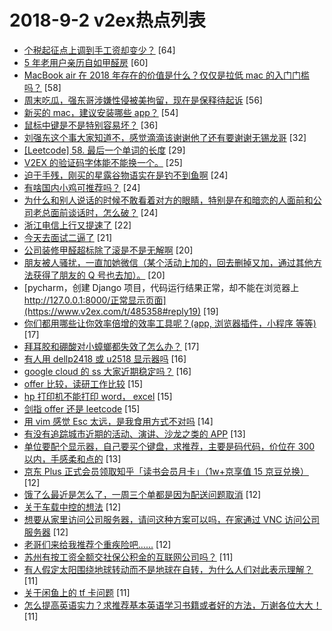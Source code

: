 # 2018-9-2 v2ex热点列表

+ [个税起征点上调到手工资却变少？](https://www.v2ex.com/t/485348#reply64) [64]
+ [5 年老用户亲历自如甲醛房](https://www.v2ex.com/t/485389#reply60) [60]
+ [MacBook air 在 2018 年存在的价值是什么？仅仅是拉低 mac 的入门门槛吗？](https://www.v2ex.com/t/485305#reply58) [58]
+ [周末吃瓜，强东哥涉嫌性侵被美拘留，现在是保释待起诉](https://www.v2ex.com/t/485394#reply56) [56]
+ [新买的 mac，建议安装哪些 app？](https://www.v2ex.com/t/485329#reply54) [54]
+ [鼠标中键是不是特别容易坏？](https://www.v2ex.com/t/485314#reply36) [36]
+ [刘强东这个事大家知道不，感觉滴滴该谢谢他了还有要谢谢无锡龙哥](https://www.v2ex.com/t/485396#reply32) [32]
+ [[Leetcode] 58. 最后一个单词的长度](https://www.v2ex.com/t/485309#reply29) [29]
+ [V2EX 的验证码字体能不能换一个。](https://www.v2ex.com/t/485355#reply25) [25]
+ [迫于手残，刚买的星露谷物语实在是钓不到鱼啊](https://www.v2ex.com/t/485377#reply24) [24]
+ [有啥国内小鸡可推荐吗？](https://www.v2ex.com/t/485315#reply24) [24]
+ [为什么和别人说话的时候不敢看着对方的眼睛，特别是在和暗恋的人面前和公司老总面前谈话时，怎么破？](https://www.v2ex.com/t/485349#reply24) [24]
+ [浙江电信上行又提速了](https://www.v2ex.com/t/485363#reply22) [22]
+ [今天去面试二逼了](https://www.v2ex.com/t/485444#reply21) [21]
+ [公司装修甲醛超标除了滚是不是无解啊](https://www.v2ex.com/t/485362#reply20) [20]
+ [朋友被人骚扰，一直加她微信（某个活动上加的，回去删掉又加，通过其他方法获得了朋友的 Q 号也去加）。](https://www.v2ex.com/t/485372#reply20) [20]
+ [pycharm，创建 Django 项目，代码运行结果正常，却不能在浏览器上 http://127.0.0.1:8000/正常显示页面](https://www.v2ex.com/t/485358#reply19) [19]
+ [你们都用哪些让你效率倍增的效率工具呢？(app, 浏览器插件，小程序 等等)](https://www.v2ex.com/t/485390#reply17) [17]
+ [拜耳胶和硼酸对小蟑螂都失效了怎么办？](https://www.v2ex.com/t/485325#reply17) [17]
+ [有人用 dellp2418 或 u2518 显示器吗](https://www.v2ex.com/t/485342#reply16) [16]
+ [google cloud 的 ss 大家近期稳定吗？](https://www.v2ex.com/t/485364#reply16) [16]
+ [offer 比较，读研工作比较](https://www.v2ex.com/t/485431#reply15) [15]
+ [hp 打印机不能打印 word， excel](https://www.v2ex.com/t/485311#reply15) [15]
+ [剑指 offer 还是 leetcode](https://www.v2ex.com/t/485317#reply15) [15]
+ [用 vim 感觉 Esc 太远，是我食用方式不对吗](https://www.v2ex.com/t/485441#reply14) [14]
+ [有没有追踪城市近期的活动、演讲、沙龙之类的 APP](https://www.v2ex.com/t/485304#reply13) [13]
+ [单位要配个显示器，自己要买个键盘，求推荐，主要是码代码，价位在 300 以内，手感柔和点的](https://www.v2ex.com/t/485365#reply13) [13]
+ [京东 Plus 正式会员领取知乎「读书会员月卡」（1w+京享值 15 京豆兑换）](https://www.v2ex.com/t/485395#reply12) [12]
+ [饿了么最近是怎么了，一周三个单都是因为配送问题取消](https://www.v2ex.com/t/485414#reply12) [12]
+ [关于车载中控的想法](https://www.v2ex.com/t/485416#reply12) [12]
+ [想要从家里访问公司服务器，请问这种方案可以吗，在家通过 VNC 访问公司服务器](https://www.v2ex.com/t/485312#reply12) [12]
+ [老哥们来给我推荐个重疾险吧……](https://www.v2ex.com/t/485360#reply12) [12]
+ [苏州有按工资全额交社保公积金的互联网公司吗？](https://www.v2ex.com/t/485387#reply11) [11]
+ [有人假定太阳围绕地球转动而不是地球在自转，为什么人们对此表示理解？](https://www.v2ex.com/t/485430#reply11) [11]
+ [关于闲鱼上的 tf 卡问题](https://www.v2ex.com/t/485307#reply11) [11]
+ [怎么提高英语实力？求推荐基本英语学习书籍或者好的方法，万谢各位大大！](https://www.v2ex.com/t/485354#reply11) [11]
